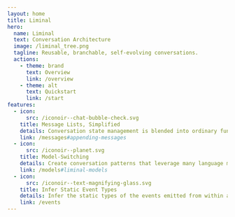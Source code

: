 ```yaml
---
layout: home
title: Liminal
hero:
  name: Liminal
  text: Conversation Architecture
  image: /liminal_tree.png
  tagline: Reusable, branchable, self-evolving conversations.
  actions:
    - theme: brand
      text: Overview
      link: /overview
    - theme: alt
      text: Quickstart
      link: /start
features:
  - icon:
      src: /iconoir--chat-bubble-check.svg
    title: Message Lists, Simplified
    details: Conversation state management is blended into ordinary function control flow.
    link: /messages#appending-messages
  - icon:
      src: /iconoir--planet.svg
    title: Model-Switching
    details: Create conversation patterns that leverage many language models in tandem.
    link: /models#liminal-models
  - icon:
      src: /iconoir--text-magnifying-glass.svg
    title: Infer Static Event Types
    details: Infer the static types of the events emitted from within a strand and its descendants.
    link: /events
---
```

